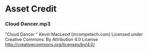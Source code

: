 # Asset Credit

### Cloud Dancer.mp3
"Cloud Dancer " Kevin MacLeod (incompetech.com)
Licensed under Creative Commons: By Attribution 4.0 License
http://creativecommons.org/licenses/by/4.0/
